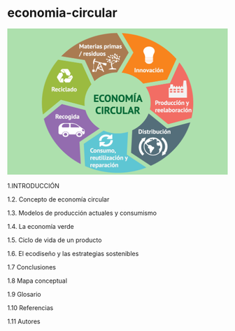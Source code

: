 # economia-circular

![economia](img/economiac1.jpg)

1.INTRODUCCIÓN

1.2. Concepto de economía circular

1.3. Modelos de producción actuales y consumismo

1.4. La economía verde

1.5. Ciclo de vida de un producto

1.6. El ecodiseño y las estrategias sostenibles

1.7 Conclusiones

1.8 Mapa conceptual 

1.9 Glosario

1.10 Referencias

1.11 Autores
